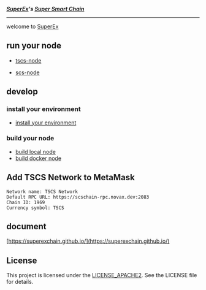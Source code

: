 ***[SuperEx](https://www.superex.com/)'s [Super Smart Chain](https://scschain.com/)***

---
welcome to [SuperEx](https://www.superex.com/)

## run your node
- [tscs-node](./docs/run-testnet-node.md)

- [scs-node](./docs/run-mainnet-node.md)

## develop
### install your environment
- [install your environment](./docs/install-environment.md)

### build your node

- [build local node](./docs/build-node-local.md)
- [build docker node](./docs/build-node-docker.md)

## Add TSCS Network to MetaMask
```
Network name: TSCS Network
Default RPC URL: https://scschain-rpc.novax.dev:2083
Chain ID: 1969
Currency symbol: TSCS
```

## document

[https://superexchain.github.io/](https://superexchain.github.io/)


## License
This project is licensed under the [LICENSE_APACHE2](./LICENSE_APACHE2). See the LICENSE file for details.

